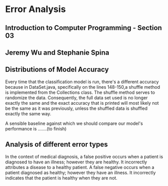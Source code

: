 # Error Analysis
## Introduction to Computer Programming - Section 03
## Jeremy Wu and Stephanie Spina

## Distributions of Model Accuracy
Every time that the classification model is run, there's a different accuracy because in DataSet.java, specifically on the lines 148-150,a shuffle method is implemented from the Collections class. The shuffle method serves to randomize the data. Consequently, the full data set used is no longer exactly the same and the exact accuracy that is printed will most likely not be the same as it was previously, unless the shuffled data is shuffled exactly the same way.

A sensible baseline against which we should compare our model's performance is .......(to finish)

## Analysis of different error types
In the context of medical diagnosis, a false positive occurs when a patient is diagnosed to have an illness; however they are healthy. It incorrectly attributes a disease to a healthy patient. A false negative occurs when a patient diagnosed as healthy; however they have an illness. It incorrectly indicates that the patient is healthy when they are not.
